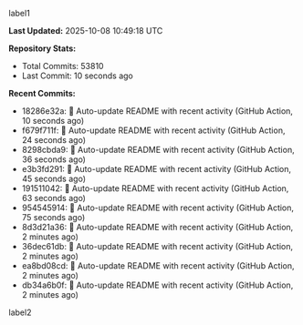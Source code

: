 
label1 
<!-- ACTIVITY_START -->
**Last Updated:** 2025-10-08 10:49:18 UTC

**Repository Stats:**
- Total Commits: 53810
- Last Commit: 10 seconds ago

**Recent Commits:**
- 18286e32a: 🤖 Auto-update README with recent activity (GitHub Action, 10 seconds ago)
- f679f711f: 🤖 Auto-update README with recent activity (GitHub Action, 24 seconds ago)
- 8298cbda9: 🤖 Auto-update README with recent activity (GitHub Action, 36 seconds ago)
- e3b3fd291: 🤖 Auto-update README with recent activity (GitHub Action, 45 seconds ago)
- 191511042: 🤖 Auto-update README with recent activity (GitHub Action, 63 seconds ago)
- 954545914: 🤖 Auto-update README with recent activity (GitHub Action, 75 seconds ago)
- 8d3d21a36: 🤖 Auto-update README with recent activity (GitHub Action, 2 minutes ago)
- 36dec61db: 🤖 Auto-update README with recent activity (GitHub Action, 2 minutes ago)
- ea8bd08cd: 🤖 Auto-update README with recent activity (GitHub Action, 2 minutes ago)
- db34a6b0f: 🤖 Auto-update README with recent activity (GitHub Action, 2 minutes ago)
<!-- ACTIVITY_END -->

label2

